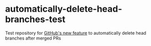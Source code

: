 # automatically-delete-head-branches-test
Test repository for [GitHub's new feature](https://github.blog/changelog/2019-07-31-automatically-delete-head-branches-of-pull-requests/) to automatically delete head branches after merged PRs

